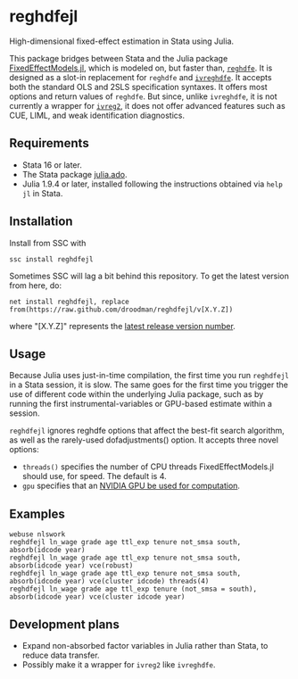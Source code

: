 # reghdfejl
High-dimensional fixed-effect estimation in Stata using Julia.

This package bridges between Stata and the Julia package [FixedEffectModels.jl](https://github.com/FixedEffects/FixedEffectModels.jl), which is modeled on, but faster than, [`reghdfe`](https://github.com/sergiocorreia/reghdfe). It is designed as a slot-in replacement for `reghdfe` and [`ivreghdfe`](https://github.com/sergiocorreia/ivreghdfe). It accepts both the standard OLS and 2SLS specification syntaxes. It offers most options and return values of `reghdfe`. But since, unlike `ivreghdfe`, it is not currently a wrapper for [`ivreg2`](https://ideas.repec.org/c/boc/bocode/s425401.html), it does not offer advanced features such as CUE, LIML, and weak identification diagnostics.

## Requirements
* Stata 16 or later.
* The Stata package [julia.ado](https://github.com/droodman/julia.ado).
* Julia 1.9.4 or later, installed following the instructions obtained via `help jl` in Stata.

## Installation
Install from SSC with
```
ssc install reghdfejl
```
Sometimes SSC will lag a bit behind this repository. To get the latest version from here, do:
```
net install reghdfejl, replace from(https://raw.github.com/droodman/reghdfejl/v[X.Y.Z])
```
where "[X.Y.Z]" represents the [latest release version number](https://github.com/droodman/reghdfejl/releases).


## Usage
Because Julia uses just-in-time compilation, the first time you run `reghdfejl` in a Stata session, it is slow. The same goes for the first time you trigger the use of different code within the underlying Julia package, such as by running the first instrumental-variables or GPU-based estimate within a session.

`reghdfejl` ignores reghdfe options that affect the best-fit search algorithm, as well as the rarely-used dofadjustments() option. It accepts three novel options:
* `threads()` specifies the number of CPU threads FixedEffectModels.jl should use, for speed. The default is 4.
* `gpu` specifies that an [NVIDIA GPU be used for computation](https://github.com/FixedEffects/FixedEffectModels.jl#nvidia-gpu).

## Examples
```
webuse nlswork
reghdfejl ln_wage grade age ttl_exp tenure not_smsa south, absorb(idcode year)
reghdfejl ln_wage grade age ttl_exp tenure not_smsa south, absorb(idcode year) vce(robust)
reghdfejl ln_wage grade age ttl_exp tenure not_smsa south, absorb(idcode year) vce(cluster idcode) threads(4)
reghdfejl ln_wage grade age ttl_exp tenure (not_smsa = south), absorb(idcode year) vce(cluster idcode year)
```

## Development plans
* Expand non-absorbed factor variables in Julia rather than Stata, to reduce data transfer.
* Possibly make it a wrapper for `ivreg2` like `ivreghdfe`.

